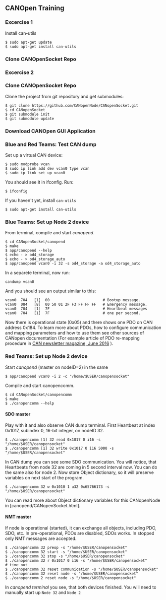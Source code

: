 CANOpen Training
-----------------------------------

### Excercise 1

Install can-utils

    $ sudo apt-get update
    $ sudo apt-get install can-utils

### Clone CANOpenSocket Repo


### Excercise 2

### Clone CANOpenSocket Repo

Clone the project from git repository and get submodules:

    $ git clone https://github.com/CANopenNode/CANopenSocket.git
    $ cd CANopenSocket
    $ git submodule init
    $ git submodule update


### Download CANOpen GUI Application



### Blue and Red Teams: Test CAN dump

Set up a virtual CAN device:

    $ sudo modprobe vcan
    $ sudo ip link add dev vcan0 type vcan
    $ sudo ip link set up vcan0
    
You should see it in ifconfig.  Run:

    $ ifconfig

If you haven't yet, install `can-utils`  

    $ sudo apt-get install can-utils


### Blue Teams: Set up Node 2 device

From terminal, compile and start *canopend*.

    $ cd CANopenSocket/canopend
    $ make
    $ app/canopend --help
    $ echo - > od4_storage
    $ echo - > od4_storage_auto
    $ app/canopend vcan0 -i 32 -s od4_storage -a od4_storage_auto

In a separete terminal, now run: 

    candump vcan0
    
And you should see an output similar to this:

    vcan0  704   [1]  00                        # Bootup message.
    vcan0  084   [8]  00 50 01 2F F3 FF FF FF   # Emergency message.
    vcan0  704   [1]  7F                        # Heartbeat messages
    vcan0  704   [1]  7F                        # one per second.


Now there is operational state (0x05) and there shows one PDO on CAN
address 0x184. To learn more about PDOs, how to configure communication
and mapping parameters and how to use them see other sources of CANopen
documentation (For example article of PDO re-mapping procedure in [CAN
newsletter magazine, June 2016](http://can-newsletter.org/engineering/engineering-miscellaneous/160601_can-newsletter-magazine-june-2016) ).

### Red Teams: Set up Node 2 device

Start *canopend* (master on nodeID=2) in the same

    $ app/canopend vcan0 -i 2 -c "/home/$USER/canopensocket"




Compile and start canopencomm.

    $ cd CANopenSocket/canopencomm
    $ make
    $ ./canopencomm --help

#### SDO master

Play with it and also observe CAN dump terminal. First Heartbeat at
index 0x1017, subindex 0, 16-bit integer, on nodeID 32.

    $ ./canopencomm [1] 32 read 0x1017 0 i16 -s "/home/$USER/canopensocket"
    $ ./canopencomm [1] 32 write 0x1017 0 i16 5000 -s "/home/$USER/canopensocket"

In CAN dump you can see some SDO communication. You will notice, that
Heartbeats from node 32 are coming in 5 second interval now. You can do
the same also for node 2. Now store Object dictionary, so it will preserve
variables on next start of the program.

    $ ./canopencomm 32 w 0x1010 1 u32 0x65766173 -s "/home/$USER/canopensocket"

You can read more about Object dictionary variables for this
CANopenNode in [canopend/CANopenSocket.html].


#### NMT master
If node is operational (started), it can exchange all objects, including
PDO, SDO, etc. In pre-operational, PDOs are disabled, SDOs works. In stopped
only NMT messages are accepted.

    $ ./canopencomm 32 preop -s "/home/$USER/canopensocket"
    $ ./canopencomm 32 start -s "/home/$USER/canopensocket"
    $ ./canopencomm 32 stop -s "/home/$USER/canopensocket"
    $ ./canopencomm 32 r 0x1017 0 i16 -s "/home/$USER/canopensocket"		# time out
    $ ./canopencomm 32 reset communication -s "/home/$USER/canopensocket"
    $ ./canopencomm 32 reset node -s "/home/$USER/canopensocket"
    $ ./canopencomm 2 reset node -s "/home/$USER/canopensocket"

In *canopend terminal* you see, that both devices finished. You will need to manually start up `Node 32` and `Node 2`
